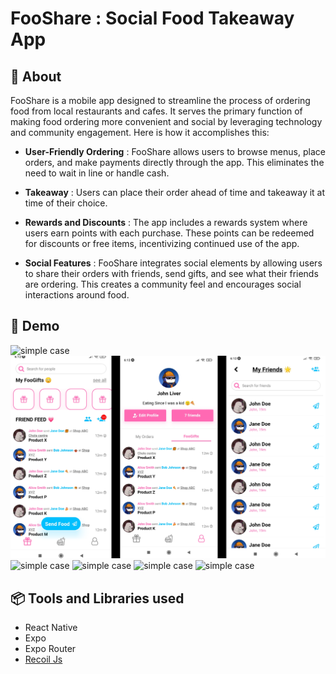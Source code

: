 # FooShare : Social Food Takeaway App

## 🔦 About

FooShare is a mobile app designed to streamline the process of ordering food from local restaurants and cafes. It serves the primary function of making food ordering more convenient and social by leveraging technology and community engagement. Here is how it accomplishes this:

- **User-Friendly Ordering** : FooShare allows users to browse menus, place orders, and make payments directly through the app. This eliminates the need to wait in line or handle cash.

- **Takeaway** : Users can place their order ahead of time and takeaway it at time of their choice.

- **Rewards and Discounts** : The app includes a rewards system where users earn points with each purchase. These points can be redeemed for discounts or free items, incentivizing continued use of the app.

- **Social Features** : FooShare integrates social elements by allowing users to share their orders with friends, send gifts, and see what their friends are ordering. This creates a community feel and encourages social interactions around food.

## 🔎 Demo

![simple case](docs/1.png) ![simple case](docs/2.png)
![simple case](docs/3.png) ![simple case](docs/4.png)
![simple case](docs/5.png) ![simple case](docs/6.png)

## 📦 Tools and Libraries used

- React Native
- Expo
- Expo Router
- [Recoil Js](https://recoiljs.org/)
